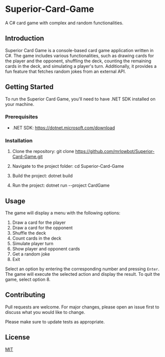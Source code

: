# Superior-Card-Game

A C# card game with complex and random functionalities.

## Introduction

Superior Card Game is a console-based card game application written in C#. The game includes various functionalities, such as drawing cards for the player and the opponent, shuffling the deck, counting the remaining cards in the deck, and simulating a player's turn. Additionally, it provides a fun feature that fetches random jokes from an external API.

## Getting Started

To run the Superior Card Game, you'll need to have .NET SDK installed on your machine.

### Prerequisites

- .NET SDK: https://dotnet.microsoft.com/download

### Installation

1. Clone the repository:
git clone https://github.com/mrlowbot/Superior-Card-Game.git

2. Navigate to the project folder:
cd Superior-Card-Game

3. Build the project:
dotnet build

4. Run the project:
dotnet run --project CardGame

## Usage

The game will display a menu with the following options:

1. Draw a card for the player
2. Draw a card for the opponent
3. Shuffle the deck
4. Count cards in the deck
5. Simulate player turn
6. Show player and opponent cards
7. Get a random joke
8. Exit

Select an option by entering the corresponding number and pressing `Enter`. The game will execute the selected action and display the result. To quit the game, select option 8.

## Contributing

Pull requests are welcome. For major changes, please open an issue first to discuss what you would like to change.

Please make sure to update tests as appropriate.

## License

[MIT](https://choosealicense.com/licenses/mit/)
